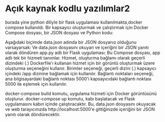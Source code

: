 # Açık kaynak kodlu yazılımlar2
burada yine python diliyle bir flask uygulaması kullanılmakta,docker compose kullanıldı.
Bir kapsayıcı oluşturmak ve çalıştırmak için Docker Compose dosyası, bir JSON dosyası ve Python kodu:

Aşağıdaki biçimde data.json adında bir JSON dosyanız olduğunu varsayarsak:
Ve data.json dosyasını okuyan ve içeriğini bir JSON yanıtı olarak döndüren app.py adlı bir Flask uygulaması:
Bu Compose dosyası, app adlı tek bir hizmeti tanımlar. Hizmet, oluşturma bağlamı olarak geçerli dizindeki (.) Dockerfile'ı kullanan hizmet için bir görüntü oluşturmak üzere oluşturma seçeneğini kullanır. Birimler seçeneği, geçerli dizini (.) kapsayıcı içindeki /app dizinine bağlamak için kullanılır. Bağlantı noktaları seçeneği, ana bilgisayardaki bağlantı noktası 5000'i kapsayıcıdaki bağlantı noktası 5000 ile eşlemek için kullanılır.

docker-compose build komutu, uygulama hizmeti için Docker görüntüsünü oluşturur. docker-compose up komutu, kabı başlatacak ve Flask uygulamasını kabın içinde çalıştıracaktır. Bu, data.json dosyasını okuyacak ve web tarayıcınızda http://localhost:5000'e gittiğinizde içeriğini bir JSON yanıtı olarak döndürecektir.
